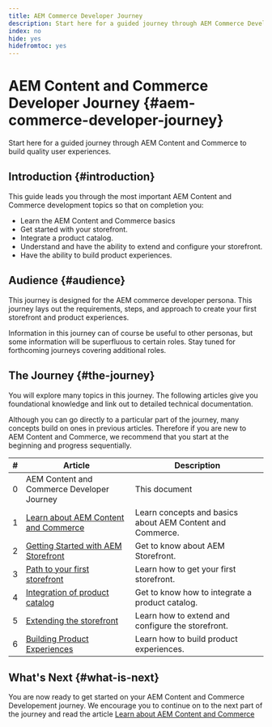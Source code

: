 ```yaml
---
title: AEM Commerce Developer Journey
description: Start here for a guided journey through AEM Commerce Development
index: no
hide: yes
hidefromtoc: yes
---
```

# AEM Content and Commerce Developer Journey {#aem-commerce-developer-journey}

Start here for a guided journey through AEM Content and Commerce to build quality user experiences.

## Introduction {#introduction}

This guide leads you through the most important AEM Content and Commerce development topics so that on completion you:

* Learn the AEM Content and Commerce basics
* Get started with your storefront.
* Integrate a product catalog.
* Understand and have the ability to extend and configure your storefront.
* Have the ability to build product experiences.


## Audience {#audience}

This journey is designed for the AEM commerce developer persona. This journey lays out the requirements, steps, and approach to create your first storefront and product experiences. 

Information in this journey can of course be useful to other personas, but some information will be superfluous to certain roles. Stay tuned for forthcoming journeys covering additional roles.


## The Journey {#the-journey}

You will explore many topics in this journey. The following articles give you foundational knowledge and link out to detailed technical documentation.

Although you can go directly to a particular part of the journey, many concepts build on ones in previous articles. Therefore if you are new to AEM Content and Commerce, we recommend that you start at the beginning and progress sequentially.

|#|Article|Description|
|---|---|---|
|0|AEM Content and Commerce Developer Journey|This document|
|1|[Learn about AEM Content and Commerce](learn-about.md)|Learn concepts and basics about AEM Content and Commerce.|
|2|[Getting Started with AEM Storefront](getting-started)|Get to know about AEM Storefront.|
|3|[Path to your first storefront](first-storefront.md)|Learn how to get your first storefront.|
|4|[Integration of product catalog](catalog-integration.md)|Get to know how to integrate a product catalog.|
|5|[Extending the storefront](extending-storefront.md)|Learn how to extend and configure the storefront.|
|6|[Building Product Experiences](building-experiences.md)|Learn how to build product experiences.|


## What's Next {#what-is-next}

You are now ready to get started on your AEM Content and Commerce Developement journey. We encourage you to continue on to the next part of the journey and read the article [Learn about AEM Content and Commerce](learn-about.md)

